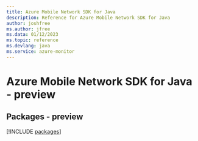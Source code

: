 ```yaml
---
title: Azure Mobile Network SDK for Java
description: Reference for Azure Mobile Network SDK for Java
author: joshfree
ms.author: jfree
ms.data: 01/12/2023
ms.topic: reference
ms.devlang: java
ms.service: azure-monitor
---
```

# Azure Mobile Network SDK for Java - preview
## Packages - preview
[!INCLUDE [packages](mobile-network-index.md)]